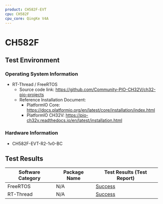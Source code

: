 ```yaml
---
product: CH582F-EVT
cpu: CH582F
cpu_core: QingKe V4A
---
```



# CH582F
## Test Environment

### Operating System Information

- RT-Thread / FreeRTOS
    - Source code link: https://github.com/Community-PIO-CH32V/ch32-pio-projects
    - Reference Installation Document:
        - PlatformIO Core: https://docs.platformio.org/en/latest/core/installation/index.html
        - PlatformIO CH32V: https://pio-ch32v.readthedocs.io/en/latest/installation.html

### Hardware Information

- CH582F-EVT-R2-1v0-BC

## Test Results

| Software Category | Package Name | Test Results (Test Report) |
|--------------|-------------|------------------|
| FreeRTOS     | N/A         | [Success][FreeRTOS]   |
| RT-Thread    | N/A         | [Success][RTThread]  |

[FreeRTOS]: ./FreeRTOS/README.md
[RTThread]: ./RT-Thread/README.md

